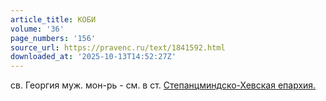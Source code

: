 ```yaml
---
article_title: КОБИ
volume: '36'
page_numbers: '156'
source_url: https://pravenc.ru/text/1841592.html
downloaded_at: '2025-10-13T14:52:27Z'
---
```


св. Георгия муж. мон-рь - см. в ст. [Степанцминдско-Хевская епархия.](<https://pravenc.ru/text/Степанцминдско-Хевская епархия .html>)
